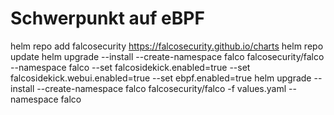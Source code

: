 # Schwerpunkt auf eBPF

helm repo add falcosecurity https://falcosecurity.github.io/charts
helm repo update
helm upgrade --install --create-namespace  falco falcosecurity/falco --namespace falco --set falcosidekick.enabled=true --set falcosidekick.webui.enabled=true --set ebpf.enabled=true
helm upgrade --install --create-namespace  falco falcosecurity/falco -f values.yaml --namespace falco 

